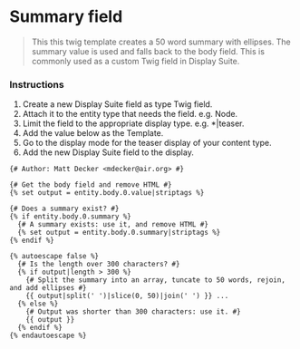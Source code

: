 # Summary field
> This this twig template creates a 50 word summary with ellipses. The summary value
> is used and falls back to the body field. This is commonly used as a custom Twig
> field in Display Suite.

### Instructions
1. Create a new Display Suite field as type Twig field.
1. Attach it to the entity type that needs the field. e.g. Node.
1. Limit the field to the appropriate display type. e.g. *|teaser.
1. Add the value below as the Template.
1. Go to the display mode for the teaser display of your content type.
1. Add the new Display Suite field to the display.

```twig
{# Author: Matt Decker <mdecker@air.org> #}

{# Get the body field and remove HTML #}
{% set output = entity.body.0.value|striptags %}

{# Does a summary exist? #}
{% if entity.body.0.summary %}
  {# A summary exists: use it, and remove HTML #}
  {% set output = entity.body.0.summary|striptags %}
{% endif %}

{% autoescape false %}
  {# Is the length over 300 characters? #}
  {% if output|length > 300 %}
    {# Split the summary into an array, tuncate to 50 words, rejoin, and add ellipses #}
    {{ output|split(' ')|slice(0, 50)|join(' ') }} ...
  {% else %}
    {# Output was shorter than 300 characters: use it. #}
    {{ output }}
  {% endif %}
{% endautoescape %}
